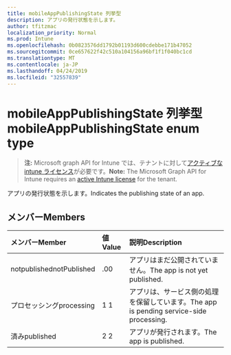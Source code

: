 ```yaml
---
title: mobileAppPublishingState 列挙型
description: アプリの発行状態を示します。
author: tfitzmac
localization_priority: Normal
ms.prod: Intune
ms.openlocfilehash: 0b0823576dd1792b01193d600cdebbe171b47052
ms.sourcegitcommit: 0ce657622f42c510a104156a96bf1f1f040bc1cd
ms.translationtype: MT
ms.contentlocale: ja-JP
ms.lasthandoff: 04/24/2019
ms.locfileid: "32557839"
---
```

# <a name="mobileapppublishingstate-enum-type"></a><span data-ttu-id="0dc78-103">mobileAppPublishingState 列挙型</span><span class="sxs-lookup"><span data-stu-id="0dc78-103">mobileAppPublishingState enum type</span></span>

> <span data-ttu-id="0dc78-104">**注:** Microsoft graph API for Intune では、テナントに対して[アクティブな intune ライセンス](https://go.microsoft.com/fwlink/?linkid=839381)が必要です。</span><span class="sxs-lookup"><span data-stu-id="0dc78-104">**Note:** The Microsoft Graph API for Intune requires an [active Intune license](https://go.microsoft.com/fwlink/?linkid=839381) for the tenant.</span></span>

<span data-ttu-id="0dc78-105">アプリの発行状態を示します。</span><span class="sxs-lookup"><span data-stu-id="0dc78-105">Indicates the publishing state of an app.</span></span>

## <a name="members"></a><span data-ttu-id="0dc78-106">メンバー</span><span class="sxs-lookup"><span data-stu-id="0dc78-106">Members</span></span>
|<span data-ttu-id="0dc78-107">メンバー</span><span class="sxs-lookup"><span data-stu-id="0dc78-107">Member</span></span>|<span data-ttu-id="0dc78-108">値</span><span class="sxs-lookup"><span data-stu-id="0dc78-108">Value</span></span>|<span data-ttu-id="0dc78-109">説明</span><span class="sxs-lookup"><span data-stu-id="0dc78-109">Description</span></span>|
|:---|:---|:---|
|<span data-ttu-id="0dc78-110">notpublished</span><span class="sxs-lookup"><span data-stu-id="0dc78-110">notPublished</span></span>|<span data-ttu-id="0dc78-111">.0</span><span class="sxs-lookup"><span data-stu-id="0dc78-111">0</span></span>|<span data-ttu-id="0dc78-112">アプリはまだ公開されていません。</span><span class="sxs-lookup"><span data-stu-id="0dc78-112">The app is not yet published.</span></span>|
|<span data-ttu-id="0dc78-113">プロセッシング</span><span class="sxs-lookup"><span data-stu-id="0dc78-113">processing</span></span>|<span data-ttu-id="0dc78-114">1 </span><span class="sxs-lookup"><span data-stu-id="0dc78-114">1</span></span>|<span data-ttu-id="0dc78-115">アプリは、サービス側の処理を保留しています。</span><span class="sxs-lookup"><span data-stu-id="0dc78-115">The app is pending service-side processing.</span></span>|
|<span data-ttu-id="0dc78-116">済み</span><span class="sxs-lookup"><span data-stu-id="0dc78-116">published</span></span>|<span data-ttu-id="0dc78-117">2 </span><span class="sxs-lookup"><span data-stu-id="0dc78-117">2</span></span>|<span data-ttu-id="0dc78-118">アプリが発行されます。</span><span class="sxs-lookup"><span data-stu-id="0dc78-118">The app is published.</span></span>|



